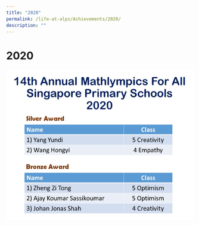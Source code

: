 ```yaml
---
title: "2020"
permalink: /life-at-alps/Achievements/2020/
description: ""
---
```

# **2020**

![](/images/Slide1.jpg)